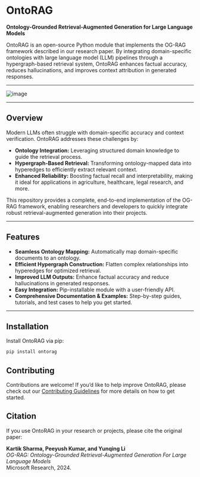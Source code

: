 # OntoRAG

**Ontology-Grounded Retrieval-Augmented Generation for Large Language Models**

OntoRAG is an open-source Python module that implements the OG-RAG framework described in our research paper. By integrating domain-specific ontologies with large language model (LLM) pipelines through a hypergraph-based retrieval system, OntoRAG enhances factual accuracy, reduces hallucinations, and improves context attribution in generated responses.

---

![image](https://github.com/user-attachments/assets/18bb95b8-bcac-4e7d-bf30-c2c335dbe367)

---

## Overview

Modern LLMs often struggle with domain-specific accuracy and context verification. OntoRAG addresses these challenges by:
- **Ontology Integration:** Leveraging structured domain knowledge to guide the retrieval process.
- **Hypergraph-Based Retrieval:** Transforming ontology-mapped data into hyperedges to efficiently extract relevant context.
- **Enhanced Reliability:** Boosting factual recall and interpretability, making it ideal for applications in agriculture, healthcare, legal research, and more.

This repository provides a complete, end-to-end implementation of the OG-RAG framework, enabling researchers and developers to quickly integrate robust retrieval-augmented generation into their projects.

---

## Features

- **Seamless Ontology Mapping:** Automatically map domain-specific documents to an ontology.
- **Efficient Hypergraph Construction:** Flatten complex relationships into hyperedges for optimized retrieval.
- **Improved LLM Outputs:** Enhance factual accuracy and reduce hallucinations in generated responses.
- **Easy Integration:** Pip-installable module with a user-friendly API.
- **Comprehensive Documentation & Examples:** Step-by-step guides, tutorials, and test cases to help you get started.

---

## Installation

Install OntoRAG via pip:

```bash
pip install ontorag
```

## Contributing

Contributions are welcome! If you’d like to help improve OntoRAG, please check out our [Contributing Guidelines](CONTRIBUTING.md) for more details on how to get started.


## Citation

If you use OntoRAG in your research or projects, please cite the original paper:

**Kartik Sharma, Peeyush Kumar, and Yunqing Li**  
*OG-RAG: Ontology-Grounded Retrieval-Augmented Generation For Large Language Models*  
Microsoft Research, 2024.

